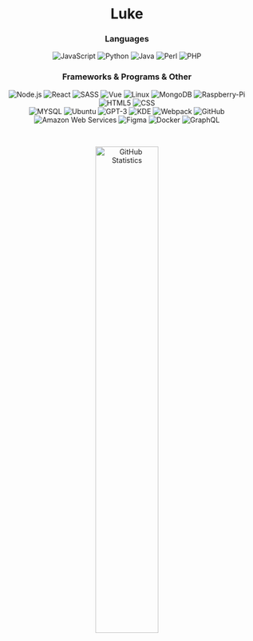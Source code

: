 <h1 align="center">Luke<br></h1>

<h3 align="center">Languages<br></h3>

<p align="center">
  <img alt="JavaScript" src="https://img.shields.io/badge/-JavaScript-262626?style=for-the-badge&logo=javascript">
  <img alt="Python" src="https://img.shields.io/badge/-Python-262626?style=for-the-badge&logo=python">
  <img alt="Java" src="https://img.shields.io/badge/-Java-262626?style=for-the-badge&logo=java">
  <img alt="Perl" src="https://img.shields.io/badge/-Perl-262626?style=for-the-badge&logo=perl">
  <img alt="PHP" src="https://img.shields.io/badge/-PHP-262626?style=for-the-badge&logo=php">
</p>

<h3 align="center">Frameworks & Programs & Other<br></h3>

<p align="center">
  <img alt="Node.js" src="https://img.shields.io/badge/-Node.js-262626?style=for-the-badge&logo=node.js">
  <img alt="React" src="https://img.shields.io/badge/-React-262626?style=for-the-badge&logo=react">
  <img alt="SASS" src="https://img.shields.io/badge/-SASS-262626?style=for-the-badge&logo=sass">
  <img alt="Vue" src="https://img.shields.io/badge/-Vue-262626?style=for-the-badge&logo=vue.js">
  <img alt="Linux" src="https://img.shields.io/badge/-Linux-262626?style=for-the-badge&logo=linux">
  <img alt="MongoDB" src="https://img.shields.io/badge/-MongoDB-262626?style=for-the-badge&logo=mongodb">
  <img alt="Raspberry-Pi" src="https://img.shields.io/badge/-Raspberry_PI-262626?style=for-the-badge&logo=Raspberry-Pi">
  <img alt="HTML5" src="https://img.shields.io/badge/-HTML5-262626?style=for-the-badge&logo=html5">
  <img alt="CSS" src="https://img.shields.io/badge/-CSS-262626?style=for-the-badge&logo=css3">
  </br>
  <img alt="MYSQL" src="https://img.shields.io/badge/-MySQL-262626?style=for-the-badge&logo=mysql">
  <img alt="Ubuntu" src="https://img.shields.io/badge/-Ubuntu-262626?style=for-the-badge&logo=ubuntu">
  <img alt="GPT-3" src="https://img.shields.io/badge/-GPT3-262626?style=for-the-badge&logo=openai">
  <img alt="KDE" src="https://img.shields.io/badge/-KDE-262626?style=for-the-badge&logo=kde">
  <img alt="Webpack" src="https://img.shields.io/badge/-Webpack-262626?style=for-the-badge&logo=webpack">
  <img alt="GitHub" src="https://img.shields.io/badge/-GitHub-262626?style=for-the-badge&logo=github">
  <img alt="Amazon Web Services" src="https://img.shields.io/badge/-AWS-262626?style=for-the-badge&logo=amazon-aws">
  <img alt="Figma" src="https://img.shields.io/badge/-Figma-262626?style=for-the-badge&logo=figma">
  <img alt="Docker" src="https://img.shields.io/badge/-Docker-262626?style=for-the-badge&logo=docker">
  <img alt="GraphQL" src="https://img.shields.io/badge/-GraphQL-262626?style=for-the-badge&logo=graphql">
</p><br>

<p align="center">
      <img width="50%" alt="GitHub Statistics" src="https://github-readme-stats.vercel.app/api?username=O4FDev&show_icons=true&hide_border=true&line_height=30&title_color=ededed&text_color=ededed&bg_color=262626&icon_color=d50c2d&show_owner=true">
</p>

